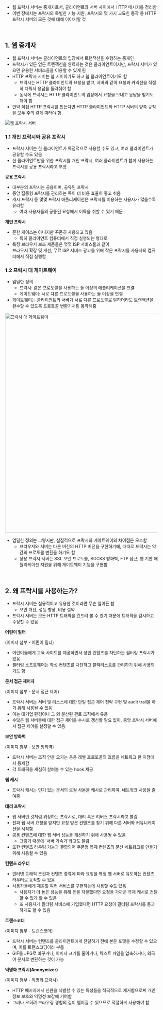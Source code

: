 - 웹 프락시 서버는 중개자로서, 클라이언트와 서버 사이에서 HTTP 메시지를 정리함
- 이번 장에서는 프락시의 특별한 기능 지원, 프락시의 몇 가지 교묘한 동작 등 HTTP 프락시 서버의 모든 것에 대해 이야기할 것

<br>

## 1. 웹 중개자

- 웹 프락시 서버는 클라이언트의 입장에서 트랜잭션을 수행하는 중개인
- 프락시가 있든 없든 트랜잭션을 완료하는 것은 클라이언트이지만, 프락시 서버가 있으면 유용한 서비스들을 이용할 수 있게 됨
- HTTP 프락시 서버는 웹 서버이기도 하고 웹 클라이언트이기도 함
  - 프락시는 HTTP 클라이언트의 요청을 받고, 서버와 같이 요청과 커넥션을 적절히 다뤄서 응답을 돌려줘야 함
  - 동시에 프락시는 HTTP 클라이언트의 입장에서 요청을 보내고 응답을 받기도 해야 함
- 만약 직접 HTTP 프락시를 만든다면 HTTP 클라이언트와 HTTP 서버의 양쪽 규칙을 모두 주의 깊게 따라야 함

![웹 프락시 서버](https://user-images.githubusercontent.com/75058239/198904321-c789c594-6ffd-4f29-9866-16c3acf76840.png)

### 1.1 개인 프락시와 공유 프락시

- 프락시 서버는 한 클라이언트가 독점적으로 사용할 수도 있고, 여러 클라이언트가 공유할 수도 있음
- 한 클라이언트만을 위한 프락시를 개인 프락시, 여러 클라이언트가 함께 사용하는 프락시를 공용 프락시라고 부름

**공용 프락시**

- 대부분의 프락시는 공용이며, 공유된 프락시
- 중앙 집중형 프락시를 관리하는 쪽이 더 비용 효율이 좋고 쉬움
- 캐시 프락시 등 몇몇 프락시 애플리케이션은 프락시를 이용하는 사용자가 많을수록 유리함
  - 여러 사용자들의 공통된 요청에서 이득을 취할 수 있기 때문

**개인 프락시**

- 흔한 케이스는 아니지만 꾸준히 사용되고 있음
  - 특히 클라이언트 컴퓨터에서 직접 실행되는 형태로
- 특정 브라우저 보조 제품들은 몇몇 ISP 서비스들과 같이<br>브라우저 확장 및 개선, 무료 ISP 서비스 광고를 위해 작은 프락시를 사용자의 컴퓨터에서 직접 실행함

### 1.2 프락시 대 게이트웨이

- 엄밀한 정의
  - 프락시: 같은 프로토콜을 사용하는 둘 이상의 애플리케이션을 연결
  - 게이트웨이: 서로 다른 프로토콜을 사용하는 둘 이상을 연결
- 게이트웨이는 클라이언트와 서버가 서로 다른 프로토콜로 말하더라도 트랜잭션을 완수할 수 있도록 프로토콜 변환기처럼 동작해줌

<img width="724" alt="프락시 대 게이트웨이" src="https://user-images.githubusercontent.com/75058239/198988806-45665db4-566e-40f6-9bdf-6aef4a2a756a.png">

- 엄밀한 정의는 그렇지만, 실질적으로 프락시와 게이트웨이의 차이점은 모호함
  - 브라우저와 서버는 다른 버전의 HTTP 버전을 구현하기에, 때때로 프락시는 약간의 프로토콜 변환을 하기도 함
  - 상용 프락시 서버는 SSL 보안 프로토콜, SOCKS 방화벽, FTP 접근, 웹 기반 애플리케이션 지원을 위해 게이트웨이 기능을 구현함

<br>

## 2. 왜 프락시를 사용하는가?

- 프락시 서버는 실용적이고 유용한 것이라면 무슨 일이든 함
  - 보안 개선, 성능 향상, 비용 절약
- 프락시 서버는 모든 HTTP 트래픽을 건드려 볼 수 있기 때문에 트래픽을 감시하고 수정할 수 있음

**어린이 필터**

(이미지 첨부 - 어린이 필터)

- 어린이들에게 교육 사이트를 제공하면서 성인 컨텐츠를 차단하는 필터링 프락시가 있음
- 필터링 소프트웨어는 악성 컨텐츠를 차단하고 블랙리스트를 관리하기 위해 사용되기도 함

**문서 접근 제어자**

(이미지 첨부 - 문서 접근 제어)

- 프락시 서버는 서버 및 리소스에 대한 단일 접근 제어 전략 구현 및 audit trail을 하기 위해 사용될 수 있음
- 이는 대기업 환경이나 그 외 분산된 관료 조직에서 유용
- 수많은 웹 서버들에 대한 접근 제어를 수시로 갱신할 필요 없이, 중앙 프락시 서버에서 접근 제어를 설정할 수 있음

**보안 방화벽**

(이미지 첨부 - 보안 방화벽)

- 프락시 서버는 조직 안을 오가는 응용 레벨 프로토콜의 흐름을 네트워크 한 지점에서 통제함
- 각 트래픽을 세심히 살펴볼 수 있는 hook 제공

**웹 캐시**

- 프락시 캐시는 인기 있는 문서의 로컬 사본을 캐시로 관리하여, 네트워크 사용을 줄여줌

**대리 프락시**

- 웹 서버인 것처럼 위장하는 프락시로, 대리 혹은 리버스 프락시라고 불림
- 진짜 웹 서버 요청을 받지만 요청 받은 컨텐츠를 찾기 위해 다른 서버와 커뮤니케이션을 시작함
- 공용 컨텐츠에 대한 웹 서버 성능을 개선하기 위해 사용될 수 있음
  - 그렇기 때문에 '서버 가속기'라고도 불림
- 또한 컨텐츠 라우팅 기능과 결합되어 주문형 복제 컨텐츠의 분산 네트워크를 만들기 위해 사용될 수 있음

**컨텐츠 라우터**

- 인터넷 트래픽 조건과 컨텐츠 종류에 따라 요청을 특정 웹 서버로 유도하는 컨텐츠 라우터로 동작할 수 있음
- 사용자들에게 제공할 여러 서비스를 구현하는데 사용할 수도 있음
  - 사용자가 더 높은 성능을 위해 돈을 지불했다면 요청을 가까운 복제 캐시로 전달할 수 있게 할 수 있음
  - 또 사용자가 필터링 서비스에 가입했다면 HTTP 요청이 필터링 프락시를 통과하게도 할 수 있음

**트랜스코더**

(이미지 첨부 - 트랜스코더)

- 프락시 서버는 컨텐츠를 클라이언트에게 전달하기 전에 본문 포맷을 수정할 수 있으며, 이를 트랜스코딩이라 부름
- GIF를 JPG로 바꾸거나, 이미지 크기를 줄이거나, 텍스트 파일을 압축하거나, 외국어 문서로 변환하는 것이 가능

**익명화 프락시(Anonymizer)**

(이미지 첨부 - 익명화 프락시)

- HTTP 메시지에서 신원을 식별할 수 있는 특성들을 적극적으로 제거함으로써 개인 정보 보호와 익명성 보장에 기여함
- 그러나 오히려 브라우징 경험의 질이 떨어질 수 있으므로 적절하게 사용해야 함
